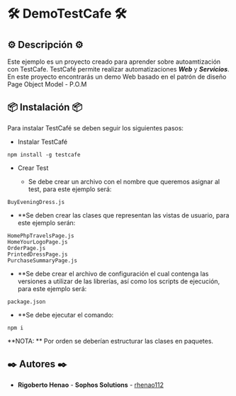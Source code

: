 # 🛠️ DemoTestCafe 🛠️ 

## ⚙️ Descripción ⚙️

Este ejemplo es un proyecto creado para aprender sobre autoamtización con TestCafe. TestCafé permite realizar automatizaciones _**Web**_ y _**Servicios**_. En este proyecto encontrarás un demo Web basado en el patrón de diseño Page Object Model - P.O.M

## 📦 Instalación 📦

Para instalar TestCafé se deben seguir los siguientes pasos: 

* Instalar TestCafé

```
npm install -g testcafe
```

* Crear Test

	* Se debe crear un archivo con el nombre que queremos asignar al test, para este ejemplo será:

```
BuyEveningDress.js
```

* **Se deben crear las clases que representan las vistas de usuario, para este ejemplo serán: 

```
HomePhpTravelsPage.js
HomeYourLogoPage.js
OrderPage.js
PrintedDressPage.js
PurchaseSummaryPage.js
```

* **Se debe crear el archivo de configuración el cual contenga las versiones a utilizar de las librerías, así como los scripts de ejecución, para este ejemplo será:  

```
package.json
```

* **Se debe ejecutar el comando:

```
npm i
```

**NOTA: ** Por orden se deberían estructurar las clases en paquetes. 

## ✒️ Autores ✒️
* **Rigoberto Henao** - **Sophos Solutions** - [rhenao112](https://github.com/rhenao112)
